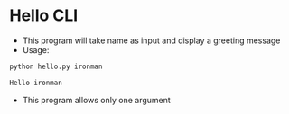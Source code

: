 # Hello CLI

* This program will take name as input and display a greeting message
* Usage:
```bash
python hello.py ironman

Hello ironman
```
* This program allows only one argument